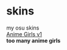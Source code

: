 # skins
my osu skins
<br>
[Anime Girls v1](https://github.com/cfgexe/skins/releases/latest/whitecat.anime.girls.hddt.osk.osk)
<br>
<b>too many anime girls</b>
